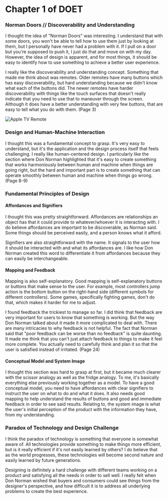 # Chapter 1 of DOET

### Norman Doors // Discoverability and Understanding

I thought the idea of "Norman Doors" was interesting. I understand that with some doors, you won't be able to tell how to use them just by looking at them, but I personally have never had a problem with it. If I pull on a door but you're supposed to push it, I just do that and move on with my day. However, the idea of design is apparent, and for most things, it should be easy to identify how to use something to achieve a better user experience. 

I really like the discoverability and understanding concept. Something that made me think about was remotes. Older remotes have many buttons which has easy discoverability, but hard understanding because we didn't know what each of the buttons did. The newer remotes  have harder discoverability with things like the touch surfaces that doesn't really indicate that you need to use that to maneuver through the screen. Although it does have a better understanding with very few buttons, that are easy to tell what you do with them. (Page 3)

![Apple TV Remote](https://cdsassets.apple.com/live/SZLF0YNV/images/sp/111929_appletv4k_remote_US.png)

### Design and Human-Machine Interaction

I thought this was a fundamental concept to grasp. It's very easy to understand, but it's the application and the design process itself that feels challenging. I really like human-centered design. I particularly like the section where Don Norman highlighted that it's easy to create something that works harmoniously between human and machine when things are going right, but the hard and important part is to create something that can operate smoothly between human and machine when things go wrong. (Page 8-9)

### Fundamental Principles of Design

#### Affordances and Signifiers

I thought this was pretty straightforward. Affordances are relationships an object has that it could provide to whatever/whoever it is interacting with. I do believe affordances are important to be discoverable, as Norman said. Some things should be perceived easily, and a person knows what it afford.

Signifiers are also straightforward with the name. It signals to the user how it should be interacted with and what its affordances are. I like how Don Norman created this word to differentiate it from affordances because they can easily be interchangeable. 

#### Mapping and Feedback

Mapping is also self-explanatory. Good mapping is self-explanatory buttons or buttons that make sense to the user. For example, most controllers jump action is the bottom button on the right-hand side (different symbols for different controllers). Some games, specifically fighting games, don't do that, which makes it harder for me to adjust.

I found feedback the trickiest to manage so far. I did think that feedback are very important for users to know that something is working. But the way Don Norman talked about it made it more complicated to deal with. There are many intricacies to why feedback is not helpful. The fact that Norman said that "poor feedback can be worse than no feedback" is quite daunting. It made me think that you can't just attach feedback to things to make it feel more complete. You actually need to carefully think and plan it so that the user is satisfied instead of irritated. (Page 24)

#### Conceptual Model and System Image

I thought this section was hard to grasp at first, but it became much clearer with the scissor analogy as well as the fridge analogy. To me, it's basically everything else previously working together as a model. To have a good conceptual model, you need to have affordances with clear signifiers to instruct the user on what to do and what it does. It also needs good mapping to help understand the results of buttons and good and immediate feedback in order to see said results. Relating to, the system image is what the user's initial perception of the product with the information they have, from my understanding. 

### Paradox of Technology and Design Challenge

I think the paradox of technology is something that everyone is somewhat aware of. All technologies provide something to make things more efficient, but is it really efficient if it's not easily learned by others? I do believe that as the world progresses, these technologies will become second nature and easily learned by future generations.

Designing is definitely a hard challenge with different teams working on a product and satisfying all the needs in order to sell well. I really felt when Don Norman wished that buyers and consumers could see things from the designer's perspective, and how difficult it is to address all underlying problems to create the best experience. 





